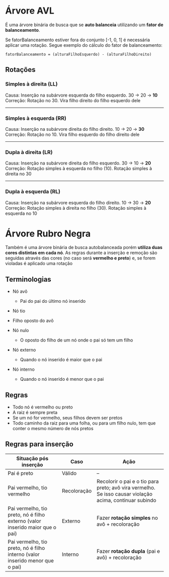 # Árvore AVL
É uma árvore binária de busca que se **auto balanceia** utilizando um **fator de balanceamento**.  

Se fatorBalanceamento estiver fora do conjunto [-1, 0, 1] é necessária aplicar uma rotação. Segue exemplo do cálculo do fator de balanceamento: 
```
fatorBalanceamento = (alturaFilhoEsquerdo) - (alturaFilhoDireito)
```

## Rotações

### Simples à direita (LL)

Causa: Inserção na subárvore esquerda do filho esquerdo. 30 -> 20 -> **10**  
Correção: Rotação no 30. Vira filho direito do filho esquerdo dele

---

### Simples à esquerda (RR)

Causa: Inserção na subárvore direita do filho direito. 10 -> 20 -> **30**  
Correção: Rotação no 10. Vira filho esquerdo do filho direito dele

---

### Dupla à direita (LR)

Causa: Inserção na subárvore direita do filho esquerdo. 30 -> 10 -> **20**  
Correção: Rotação simples à esquerda no filho (10). Rotação simples à direita no 30

---

### Dupla à esquerda (RL)

Causa: Inserção na subárvore esquerda do filho direito. 10 -> 30 -> **20**  
Correção: Rotação simples à direita no filho (30). Rotação simples à esquerda no 10


# Árvore Rubro Negra
Também é uma árvore binária de busca autobalanceada porém **utiliza duas cores distintas em cada nó**. 
As regras durante a inserção e remoção são seguidas através das cores (no caso será **vermelho e preto**) e, se forem violadas é aplicado uma rotação

## Terminologias
- Nó avô
  - Pai do pai do último nó inserido

-  Nó tio
  - Filho oposto do avô

- Nó nulo
  - O oposto do filho de um nó onde o pai só tem um filho
 
- Nó externo
  - Quando o nó inserido é maior que o pai

- Nó interno
  - Quando o nó inserido é menor que o pai
 
## Regras
- Todo nó é vermelho ou preto
- A raiz é sempre preta
- Se um nó for vermelho, seus filhos devem ser pretos
- Todo caminho da raiz para uma folha, ou para um filho nulo, tem que conter o mesmo número de nós pretos

## Regras para inserção

| Situação pós inserção | Caso    | Ação |
|------------------------|---------|------|
| Pai é preto | Válido | – |
| Pai vermelho, tio vermelho | Recoloração | Recolorir o pai e o tio para preto; avô vira vermelho. Se isso causar violação acima, continuar subindo |
| Pai vermelho, tio preto, nó é filho externo (valor inserido maior que o pai) | Externo | Fazer **rotação simples** no avô + recoloração |
| Pai vermelho, tio preto, nó é filho interno (valor inserido menor que o pai) | Interno | Fazer **rotação dupla** (pai e avô) + recoloração |
